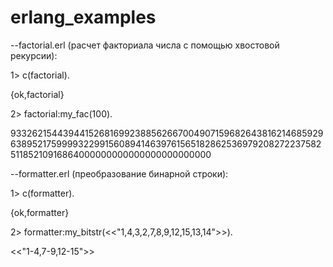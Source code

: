 # erlang_examples

--factorial.erl (расчет факториала числа с помощью хвостовой рекурсии):

1> c(factorial).

{ok,factorial}

2> factorial:my_fac(100).

93326215443944152681699238856266700490715968264381621468592963895217599993229915608941463976156518286253697920827223758251185210916864000000000000000000000000


--formatter.erl (преобразование бинарной строки):

1> c(formatter).

{ok,formatter}

2> formatter:my_bitstr(<<"1,4,3,2,7,8,9,12,15,13,14">>).

<<"1-4,7-9,12-15">>
